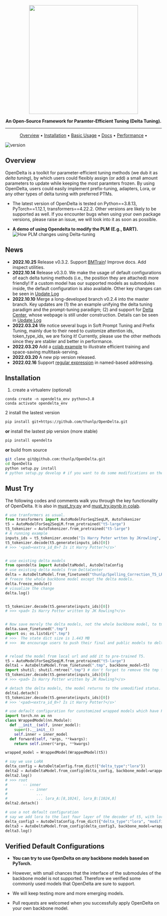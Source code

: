 <div align="center">


<img src="https://s4.ax1x.com/2022/02/14/Hy7lAf.png" width="350px">

**An Open-Source Framework for Paramter-Efficient Tuning (Delta Tuning).**

------

<p align="center">
  <a href="#Overview">Overview</a> •
  <a href="#installation">Installation</a> •
  <a href="https://opendelta.readthedocs.io/en/latest/notes/usage.html">Basic Usage</a> • 
  <a href="https://opendelta.readthedocs.io/">Docs</a> • 
  <a href="https://docs.google.com/spreadsheets/d/1BIVa8ocAPga-u7rBOXLYaTfaJSjI1dWfwohmLjmFDrY/edit?usp=sharing">Performance</a> •


</p>

</div>

![version](https://img.shields.io/badge/version-0.0.1-blue)


## Overview

OpenDelta is a toolkit for parameter-efficient tuning methods (we dub it as *delta tuning*), by which users could flexibly assign (or add) a small amount parameters to update while keeping the most paramters frozen. By using OpenDelta, users could easily implement prefix-tuning, adapters, Lora, or any other types of delta tuning with preferred PTMs.

- The latest version of OpenDelta is tested on Python==3.8.13, PyTorch==1.12.1, transformers==4.22.2. Other versions are likely to be supported as well. If you encounter bugs when using your own package versions, please raise an issue, we will look into it as soon as possible. 

- **A demo of using Opendelta to modify the PLM (E.g., BART).**
![How PLM changes using Delta-tuning](docs/source/imgs/demo.gif)

## News
- **2022.10.25** Release v0.3.2. Support [BMTrain]()! Improve docs. Add inspect utilities.
- **2022.10.14** Release v0.3.0. We make the usage of default configurations of each delta tuning methods (i.e., the position they are attached) more friendly! If a custom model has our supported models as submodules inside, the default configuration is also available. Other key changes can be seen in [Update Log](https://opendelta.readthedocs.io/en/latest/notes/update.html#version-0-3-0)
- **2022.10.10** Merge a long-developed branch v0.2.4 into the master branch. Key updates are (1) the an example unifying the delta tuning paradigm and the prompt-tuning paradigm; (2) and support for [Delta Center](https://www.openbmb.org/toolKits/deltacenter), whose webpage is still under construction. Details can be seen in [Update Log](https://opendelta.readthedocs.io/en/latest/notes/update.html#version-0-2-4)
- **2022.03.24** We notice several bugs in Soft Prompt Tuning and Prefix Tuning, mainly due to their need to customize attention ids, token_type_ids, we are fixing it! Currently, please use the other methods since they are stabler and better in performance. 
- **2022.03.20** Add a [colab example](https://colab.research.google.com/drive/1uAhgAdc8Qr42UKYDlgUv0f7W1-gAFwGo?usp=sharing) to illustrate efficient training and space-saving multitask-serving.
- **2022.03.20** A new pip version released.
- **2022.02.16** Support [regular expression](https://opendelta.readthedocs.io/en/latest/notes/namebasedaddr.html#regexexpr) in named-based addressing. 

## Installation
1. create a virtualenv (optional)
```shell
conda create -n opendelta_env python=3.8
conda activate opendelta_env
```

2 install the lastest version
```bash
pip install git+https://github.com/thunlp/OpenDelta.git
```

**or** install the lastest pip version (more stable)
```bash
pip install opendelta
```
**or** build from source
```bash
git clone git@github.com:thunlp/OpenDelta.git
cd OpenDelta
python setup.py install
# python setup.py develop # if you want to do some modifications on the code for your research:

```

## Must Try
The following codes and comments walk you through the key functionality of OpenDelta. It is also in [must_try.py](https://github.com/thunlp/OpenDelta/tree/main/examples/unittest/must_try.py) and [must_try.ipynb in colab](https://colab.research.google.com/drive/1Nbe9zxt8LGQnKmtvEs07IN_PznjNCyk4?usp=sharing).

```python
# use tranformers as usual.
from transformers import AutoModelForSeq2SeqLM, AutoTokenizer
t5 = AutoModelForSeq2SeqLM.from_pretrained("t5-large")
t5_tokenizer = AutoTokenizer.from_pretrained("t5-large")
# A running example
inputs_ids = t5_tokenizer.encode("Is Harry Poter wrtten by JKrowling", return_tensors="pt")
t5_tokenizer.decode(t5.generate(inputs_ids)[0]) 
# >>> '<pad><extra_id_0>? Is it Harry Potter?</s>'


# use existing delta models
from opendelta import AutoDeltaModel, AutoDeltaConfig
# use existing delta models from DeltaCenter
delta = AutoDeltaModel.from_finetuned("thunlp/Spelling_Correction_T5_LRAdapter_demo", backbone_model=t5)
# freeze the whole backbone model except the delta models.
delta.freeze_module()
# visualize the change
delta.log()


t5_tokenizer.decode(t5.generate(inputs_ids)[0]) 
# >>> <pad> Is Harry Potter written by JK Rowling?</s>


# Now save merely the delta models, not the whole backbone model, to tmp/
delta.save_finetuned(".tmp")
import os; os.listdir(".tmp")
# >>>  The state dict size is 1.443 MB
# >>>  We encourage users to push their final and public models to delta center to share them with the community!


# reload the model from local url and add it to pre-trained T5.
t5 = AutoModelForSeq2SeqLM.from_pretrained("t5-large")
delta1 = AutoDeltaModel.from_finetuned(".tmp", backbone_model=t5)
import shutil; shutil.rmtree(".tmp") # don't forget to remove the tmp files. 
t5_tokenizer.decode(t5.generate(inputs_ids)[0]) 
# >>> <pad> Is Harry Potter written by JK Rowling?</s>

# detach the delta models, the model returns to the unmodified status.
delta1.detach()
t5_tokenizer.decode(t5.generate(inputs_ids)[0])  
# >>> '<pad><extra_id_0>? Is it Harry Potter?</s>'

# use default configuration for cunstomized wrapped models which have PLMs inside. This is a common need for users. 
import torch.nn as nn
class WrappedModel(nn.Module):
  def __init__(self, inner_model):
    super().__init__()
    self.inner = inner_model
  def forward(self, *args, **kwargs):
    return self.inner(*args, **kwargs)

wrapped_model = WrappedModel(WrappedModel(t5))

# say we use LoRA
delta_config = AutoDeltaConfig.from_dict({"delta_type":"lora"})
delta2 = AutoDeltaModel.from_config(delta_config, backbone_model=wrapped_model)
delta2.log()
# >>> root
#       -- inner
#          -- inner
#             ...
#             ... lora_A:[8,1024], lora_B:[1024,8]
delta2.detach()

# use a not default configuration
# say we add lora to the last four layer of the decoder of t5, with lora rank=5
delta_config3 = AutoDeltaConfig.from_dict({"delta_type":"lora", "modified_modules":["[r]decoder.*((20)|(21)|(22)|(23)).*DenseReluDense\.wi"], "lora_r":5})
delta3 = AutoDeltaModel.from_config(delta_config3, backbone_model=wrapped_model)
delta3.log()

```

## Verified Default Configurations  

- **You can try to use OpenDelta on *any* backbone models based on PyTorch.**  
- However, with small chances that the interface of the submodules of the backbone model is not supported. Therefore we verified some commonly
used models that OpenDelta are sure to support.

- We will keep testing more and more emerging models.

- Pull requests are welcomed when you successfully apply OpenDelta on your own backbone model.









